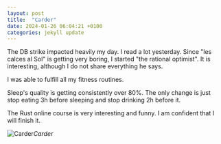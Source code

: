 ```yaml
---
layout: post
title:  "Carder"
date: 2024-01-26 06:04:21 +0100
categories: jekyll update
---
```


The DB strike impacted heavily my day. I read a lot yesterday. Since "les calces al Sol" is getting very boring, I started "the rational optimist". It is interesting, although I do not share everything he says.   

I was able to fulfill all my fitness routines.  

Sleep's quality is getting consistently over 80%. The only change is just stop eating 3h before sleeping and stop drinking 2h before it.  

The Rust online course is very interesting and funny. I am confident that I will finish it.  




![Carder](https://photos.app.goo.gl/scLD8H4J9qwto6UT8)*Carder*&nbsp;



[jekyll-docs]: https://jekyllrb.com/docs/home
[jekyll-gh]:   https://github.com/jekyll/jekyll
[jekyll-talk]: https://talk.jekyllrb.com/
